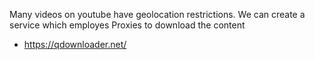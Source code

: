 Many videos on youtube have geolocation restrictions. We can create a service which employes Proxies to download the content

* https://qdownloader.net/
